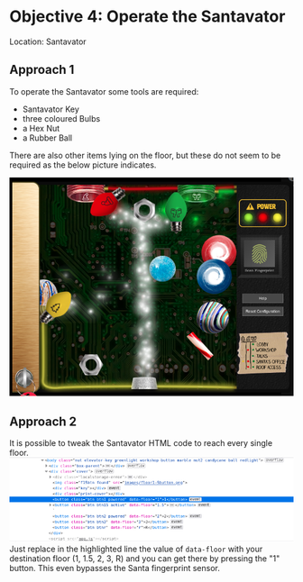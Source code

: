 # Objective 4: Operate the Santavator
Location: Santavator

## Approach 1
To operate the Santavator some tools are required:

 - Santavator Key
 - three coloured Bulbs
 - a Hex Nut
 - a Rubber Ball

There are also other items lying on the floor, but these do not seem to be required as the below picture indicates.

![Santavator](https://github.com/joergschwarzwaelder/hhc2020/blob/master/Objective-4/Santavator.png)
## Approach 2
It is possible to tweak the Santavator HTML code to reach every single floor.
![enter image description here](https://github.com/joergschwarzwaelder/hhc2020/blob/master/Objective-4/Santavator-bypass.png)
Just replace in the highlighted line the value of `data-floor` with your destination floor (1, 1.5, 2, 3, R) and you can get there by pressing the "1" button. This even bypasses the Santa fingerprint sensor.
<!--stackedit_data:
eyJoaXN0b3J5IjpbLTIwNDc0NTQwMzEsMjkyMTg2MDE1LC0zMj
UyNTg1NzksMTI0NDI5NTM5MywtMTg2NTc5NzIwMiwxNjMxNjc2
NzAxLC0xNDk3MjkyMjQ0XX0=
-->